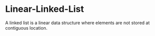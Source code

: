 # Linear-Linked-List
A linked list is a linear data structure where elements are not stored at contiguous location.

